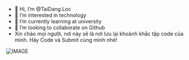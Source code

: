 - 👋 Hi, I’m @TaiDang.Loc
- 👀 I’m interested in technology
- 🌱 I’m currently learning at university
- 💞️ I’m looking to collaborate on Github
- Xin chào mọi người, nơi này sẽ là nơi lưu lại khoảnh khắc tập code của mình. Hãy Code và Submit cùng mình nhé!

![IMAGE](https://i.pinimg.com/originals/db/03/96/db039626bfa2ecc53f0f6e7f335aef4c.gif)
